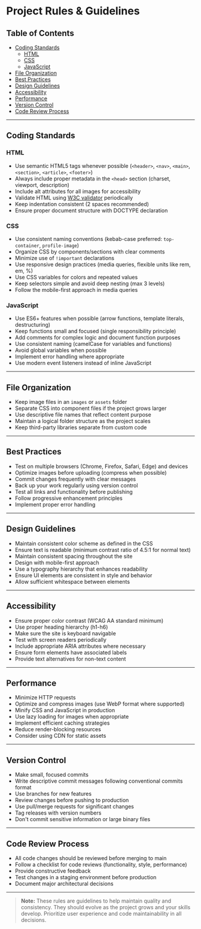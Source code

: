 # Project Rules & Guidelines

## Table of Contents
- [Coding Standards](#coding-standards)
  - [HTML](#html)
  - [CSS](#css)
  - [JavaScript](#javascript)
- [File Organization](#file-organization)
- [Best Practices](#best-practices)
- [Design Guidelines](#design-guidelines)
- [Accessibility](#accessibility)
- [Performance](#performance)
- [Version Control](#version-control)
- [Code Review Process](#code-review-process)

---

## Coding Standards

### HTML
- Use semantic HTML5 tags whenever possible (`<header>`, `<nav>`, `<main>`, `<section>`, `<article>`, `<footer>`)
- Always include proper metadata in the `<head>` section (charset, viewport, description)
- Include alt attributes for all images for accessibility
- Validate HTML using [W3C validator](https://validator.w3.org/) periodically
- Keep indentation consistent (2 spaces recommended)
- Ensure proper document structure with DOCTYPE declaration

### CSS
- Use consistent naming conventions (kebab-case preferred: `top-container`, `profile-image`)
- Organize CSS by components/sections with clear comments
- Minimize use of `!important` declarations
- Use responsive design practices (media queries, flexible units like rem, em, %)
- Use CSS variables for colors and repeated values
- Keep selectors simple and avoid deep nesting (max 3 levels)
- Follow the mobile-first approach in media queries

### JavaScript
- Use ES6+ features when possible (arrow functions, template literals, destructuring)
- Keep functions small and focused (single responsibility principle)
- Add comments for complex logic and document function purposes
- Use consistent naming (camelCase for variables and functions)
- Avoid global variables when possible
- Implement error handling where appropriate
- Use modern event listeners instead of inline JavaScript

---

## File Organization
- Keep image files in an `images` or `assets` folder
- Separate CSS into component files if the project grows larger
- Use descriptive file names that reflect content purpose
- Maintain a logical folder structure as the project scales
- Keep third-party libraries separate from custom code

---

## Best Practices
- Test on multiple browsers (Chrome, Firefox, Safari, Edge) and devices
- Optimize images before uploading (compress when possible)
- Commit changes frequently with clear messages
- Back up your work regularly using version control
- Test all links and functionality before publishing
- Follow progressive enhancement principles
- Implement proper error handling

---

## Design Guidelines
- Maintain consistent color scheme as defined in the CSS
- Ensure text is readable (minimum contrast ratio of 4.5:1 for normal text)
- Maintain consistent spacing throughout the site
- Design with mobile-first approach
- Use a typography hierarchy that enhances readability
- Ensure UI elements are consistent in style and behavior
- Allow sufficient whitespace between elements

---

## Accessibility
- Ensure proper color contrast (WCAG AA standard minimum)
- Use proper heading hierarchy (h1-h6)
- Make sure the site is keyboard navigable
- Test with screen readers periodically
- Include appropriate ARIA attributes where necessary
- Ensure form elements have associated labels
- Provide text alternatives for non-text content

---

## Performance
- Minimize HTTP requests
- Optimize and compress images (use WebP format where supported)
- Minify CSS and JavaScript in production
- Use lazy loading for images when appropriate
- Implement efficient caching strategies
- Reduce render-blocking resources
- Consider using CDN for static assets

---

## Version Control
- Make small, focused commits
- Write descriptive commit messages following conventional commits format
- Use branches for new features
- Review changes before pushing to production
- Use pull/merge requests for significant changes
- Tag releases with version numbers
- Don't commit sensitive information or large binary files

---

## Code Review Process
- All code changes should be reviewed before merging to main
- Follow a checklist for code reviews (functionality, style, performance)
- Provide constructive feedback
- Test changes in a staging environment before production
- Document major architectural decisions

---

> **Note:** These rules are guidelines to help maintain quality and consistency. They should evolve as the project grows and your skills develop. Prioritize user experience and code maintainability in all decisions. 